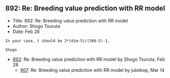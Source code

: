 ## 892: Re: Breeding value prediction with RR model

- Title: 892: Re: Breeding value prediction with RR model
- Author: Shogo Tsuruta
- Date: Feb 28
```
In your case, t should be 2*(dim-5)/(360-5)-1.

Shogo
```

- [892](0892.md): Re: Breeding value prediction with RR model by Shogo Tsuruta, Feb 28
    - [907](0907.md): Re: Breeding value prediction with RR model by jukebop, Mar 14
